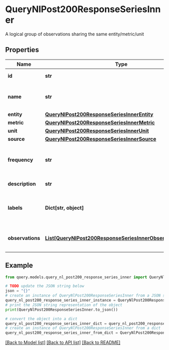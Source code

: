 # QueryNlPost200ResponseSeriesInner

A logical group of observations sharing the same entity/metric/unit

## Properties

Name | Type | Description | Notes
------------ | ------------- | ------------- | -------------
**id** | **str** | ID of the series | [optional] 
**name** | **str** | Human-readable name of the series | [optional] 
**entity** | [**QueryNlPost200ResponseSeriesInnerEntity**](QueryNlPost200ResponseSeriesInnerEntity.md) |  | 
**metric** | [**QueryNlPost200ResponseSeriesInnerMetric**](QueryNlPost200ResponseSeriesInnerMetric.md) |  | 
**unit** | [**QueryNlPost200ResponseSeriesInnerUnit**](QueryNlPost200ResponseSeriesInnerUnit.md) |  | [optional] 
**source** | [**QueryNlPost200ResponseSeriesInnerSource**](QueryNlPost200ResponseSeriesInnerSource.md) |  | 
**frequency** | **str** | Frequency of the time series (e.g., monthly, annual) | [optional] 
**description** | **str** | Description of the series | [optional] 
**labels** | **Dict[str, object]** | Additional labels and metadata at the series level | [optional] 
**observations** | [**List[QueryNlPost200ResponseSeriesInnerObservationsInner]**](QueryNlPost200ResponseSeriesInnerObservationsInner.md) | The ordered observations for this series | 

## Example

```python
from qoery.models.query_nl_post200_response_series_inner import QueryNlPost200ResponseSeriesInner

# TODO update the JSON string below
json = "{}"
# create an instance of QueryNlPost200ResponseSeriesInner from a JSON string
query_nl_post200_response_series_inner_instance = QueryNlPost200ResponseSeriesInner.from_json(json)
# print the JSON string representation of the object
print(QueryNlPost200ResponseSeriesInner.to_json())

# convert the object into a dict
query_nl_post200_response_series_inner_dict = query_nl_post200_response_series_inner_instance.to_dict()
# create an instance of QueryNlPost200ResponseSeriesInner from a dict
query_nl_post200_response_series_inner_from_dict = QueryNlPost200ResponseSeriesInner.from_dict(query_nl_post200_response_series_inner_dict)
```
[[Back to Model list]](../README.md#documentation-for-models) [[Back to API list]](../README.md#documentation-for-api-endpoints) [[Back to README]](../README.md)


